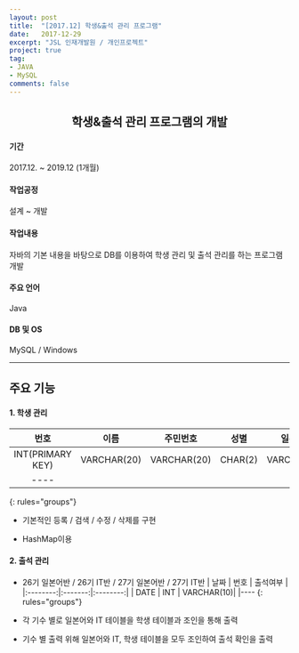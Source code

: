 ```yaml
---
layout: post
title:  "[2017.12] 학생&출석 관리 프로그램"
date:   2017-12-29
excerpt: "JSL 인재개발원 / 개인프로젝트"
project: true
tag:
- JAVA
- MySQL
comments: false
---
```

<center><h2> 학생&출석 관리 프로그램의 개발 </h2></center>

#### 기간
 2017.12. ~ 2019.12 (1개월)

#### 작업공정
 설계 ~ 개발

#### 작업내용
 자바의 기본 내용을 바탕으로 DB를 이용하여 학생 관리 및 출석 관리를 하는 프로그램 개발

#### 주요 언어
 Java

#### DB 및 OS
 MySQL / Windows

---

## 주요 기능
#### 1. 학생 관리

| 번호 | 이름 | 주민번호 | 성별 | 일본어반 | IT반 | 전화번호 | 기수 | 
|:--------:|:-------:|:--------:|:--------:|:--------:|:--------:|:--------:|:--------:|
| INT(PRIMARY KEY) | VARCHAR(20) | VARCHAR(20)| CHAR(2) | VARCHAR(10) | VARCHAR(10) | VARCHAR(20) | CHAR(5) |
|----
{: rules="groups"}

* 기본적인 등록 / 검색 / 수정 / 삭제를 구현

* HashMap이용


#### 2. 출석 관리

* 26기 일본어반 / 26기 IT반 / 27기 일본어반 / 27기 IT반
| 날짜 | 번호 | 출석여부 | 
|:--------:|:-------:|:--------:|
| DATE | INT | VARCHAR(10)|
|----
{: rules="groups"}

* 각 기수 별로 일본어와 IT 테이블을 학생 테이블과 조인을 통해 출력
* 기수 별 출력 위해 일본어와 IT, 학생 테이블을 모두 조인하여 출석 확인을 출력
